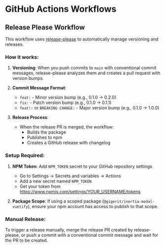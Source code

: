 # GitHub Actions Workflows

## Release Please Workflow

This workflow uses [release-please](https://github.com/google-github-actions/release-please-action) to automatically manage versioning and releases.

### How it works:

1. **Versioning**: When you push commits to `main` with conventional commit messages, release-please analyzes them and creates a pull request with version bumps.

2. **Commit Message Format**:
   - `feat:` - Minor version bump (e.g., 0.1.0 → 0.2.0)
   - `fix:` - Patch version bump (e.g., 0.1.0 → 0.1.1)
   - `feat!:` or `BREAKING CHANGE:` - Major version bump (e.g., 0.1.0 → 1.0.0)

3. **Release Process**:
   - When the release PR is merged, the workflow:
     - Builds the package
     - Publishes to npm
     - Creates a GitHub release with changelog

### Setup Required:

1. **NPM Token**: Add `NPM_TOKEN` secret to your GitHub repository settings
   - Go to Settings → Secrets and variables → Actions
   - Add a new secret named `NPM_TOKEN`
   - Get your token from https://www.npmjs.com/settings/YOUR_USERNAME/tokens

2. **Package Scope**: If using a scoped package (`@gigerit/inertia-modal-vuetify`), ensure your npm account has access to publish to that scope.

### Manual Release:

To trigger a release manually, merge the release PR created by release-please, or push a commit with a conventional commit message and wait for the PR to be created.

